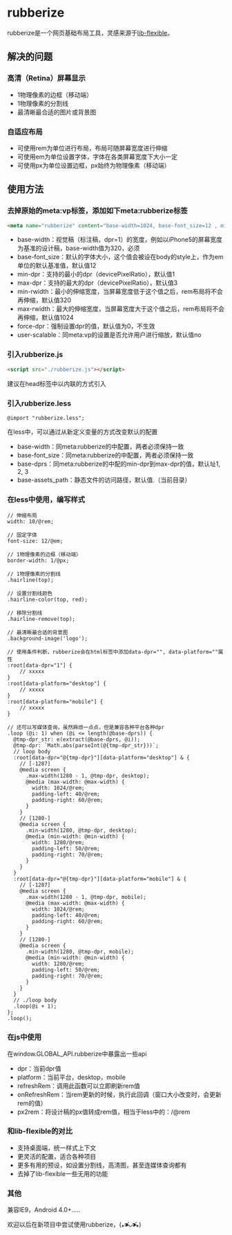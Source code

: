 # rubberize

rubberize是一个网页基础布局工具，灵感来源于[lib-flexible](https://github.com/amfe/lib-flexible)。

## 解决的问题

### 高清（Retina）屏幕显示

* 1物理像素的边框（移动端）
* 1物理像素的分割线
* 最清晰最合适的图片或背景图

### 自适应布局

* 可使用rem为单位进行布局，布局可随屏幕宽度进行伸缩
* 可使用em为单位设置字体，字体在各类屏幕宽度下大小一定
* 可使用px为单位设置边框，px始终为物理像素（移动端）

## 使用方法

### 去掉原始的meta:vp标签，添加如下meta:rubberize标签

```html
<meta name="rubberize" content="base-width=1024, base-font_size=12 , min-dpr=1, max-dpr=3, min-rwidth=320, max-rwidth=1024, force-dpr=0, user-scalable=no">
```

* base-width：视觉稿（标注稿，dpr=1）的宽度，例如以iPhone5的屏幕宽度为基准的设计稿，base-width值为320，必须
* base-font_size：默认的字体大小，这个值会被设在body的style上，作为em单位的默认基准值，默认值12
* min-dpr：支持的最小的dpr（devicePixelRatio），默认值1
* max-dpr：支持的最大的dpr（devicePixelRatio），默认值3
* min-rwidth：最小的伸缩宽度，当屏幕宽度低于这个值之后，rem布局将不会再伸缩，默认值320
* max-rwidth：最大的伸缩宽度，当屏幕宽度大于这个值之后，rem布局将不会再伸缩，默认值1024
* force-dpr：强制设置dpr的值，默认值为0，不生效
* user-scalable：同meta:vp的设置是否允许用户进行缩放，默认值no

### 引入rubberize.js

```html
<script src="./rubberize.js"></script> 
```

建议在head标签中以内联的方式引入

### 引入rubberize.less

```less
@import "rubberize.less";
```

在less中，可以通过从新定义变量的方式改变默认的配置

* base-width：同meta:rubberize的中配置，两者必须保持一致
* base-font_size：同meta:rubberize的中配置，两者必须保持一致
* base-dprs：同meta:rubberize的中配的min-dpr到max-dpr的值，默认址1, 2, 3
* base-assets_path：静态文件的访问路径，默认值.（当前目录）

### 在less中使用，编写样式

```less
// 伸缩布局
width: 10/@rem;

// 固定字体
font-size: 12/@em;

// 1物理像素的边框（移动端）
border-width: 1/@px;

// 1物理像素的分割线
.hairline(top);

// 设置分割线颜色
.hairline-color(top, red);

// 移除分割线
.hairline-remove(top);

// 最清晰最合适的背景图
.background-image('logo');

// 使用条件判断，rubberize会在html标签中添加data-dpr="", data-platform=""属性
:root[data-dpr="1"] {
    // xxxxx
}
:root[data-platform="desktop"] {
    // xxxxx
}
:root[data-platform="mobile"] {
    // xxxxx
}

// 还可以写媒体查询，虽然麻烦一点点，但是兼容各种平台各种dpr
.loop (@i: 1) when (@i <= length(@base-dprs)) {
  @tmp-dpr_str: e(extract(@base-dprs, @i));
  @tmp-dpr: `Math.abs(parseInt(@{tmp-dpr_str}))`;
  // loop body
  :root[data-dpr="@{tmp-dpr}"][data-platform="desktop"] & {
    // [-1287]
    @media screen {
      .max-width(1280 - 1, @tmp-dpr, desktop);
      @media (max-width: @max-width) {
        width: 1024/@rem;
        padding-left: 40/@rem;
        padding-right: 60/@rem;
      }
    }
    // [1280-]
    @media screen {
      .min-width(1280, @tmp-dpr, desktop);
      @media (min-width: @min-width) {
        width: 1280/@rem;
        padding-left: 50/@rem;
        padding-right: 70/@rem;
      }
    }
  }
  :root[data-dpr="@{tmp-dpr}"][data-platform="mobile"] & {
    // [-1287]
    @media screen {
      .max-width(1280 - 1, @tmp-dpr, mobile);
      @media (max-width: @max-width) {
        width: 1024/@rem;
        padding-left: 40/@rem;
        padding-right: 60/@rem;
      }
    }
    // [1280-]
    @media screen {
      .min-width(1280, @tmp-dpr, mobile);
      @media (min-width: @min-width) {
        width: 1280/@rem;
        padding-left: 50/@rem;
        padding-right: 70/@rem;
      }
    }
  }
  // ./loop body
  .loop(@i + 1);
};
.loop();
```

### 在js中使用

在window.GLOBAL_API.rubberize中暴露出一些api

* dpr：当前dpr值
* platform：当前平台，desktop，mobile
* refreshRem：调用此函数可以立即刷新rem值
* onRefreshRem：当rem更新的时候，执行此回调（窗口大小改变时，会更新rem的值）
* px2rem：将设计稿的px值转成rem值，相当于less中的：/@rem

### 和lib-flexible的对比

* 支持桌面端，统一样式上下文
* 更灵活的配置，适合各种项目
* 更多有用的预设，如设置分割线，高清图，甚至连媒体查询都有
* 去掉了lib-flexible一些无用的功能

### 其他

兼容IE9，Android 4.0+.....

欢迎以后在新项目中尝试使用rubberize，(⁎⁍̴̛ᴗ⁍̴̛⁎)